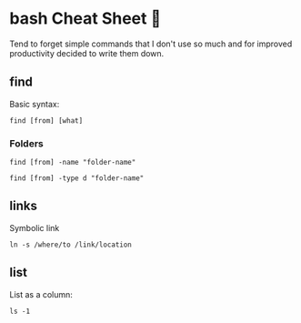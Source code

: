 # bash  Cheat Sheet :shit:

Tend to forget simple commands that I don't use so much and for improved productivity decided to write them down.

## find

Basic syntax:

`find [from] [what]`

### Folders

`find [from] -name "folder-name"`

`find [from] -type d "folder-name"`

## links

Symbolic link

`ln -s /where/to /link/location`

## list

List as a column:

`ls -1`
